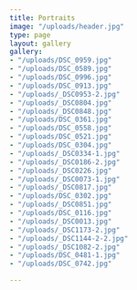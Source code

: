 ```yaml
---
title: Portraits
image: "/uploads/header.jpg"
type: page
layout: gallery
gallery:
- "/uploads/DSC_0959.jpg"
- "/uploads/DSC_0589.jpg"
- "/uploads/DSC_0996.jpg"
- "/uploads/DSC_0913.jpg"
- "/uploads/_DSC0953-2.jpg"
- "/uploads/_DSC0804.jpg"
- "/uploads/_DSC0848.jpg"
- "/uploads/DSC_0361.jpg"
- "/uploads/DSC_0558.jpg"
- "/uploads/DSC_0521.jpg"
- "/uploads/DSC_0304.jpg"
- "/uploads/_DSC0334-1.jpg"
- "/uploads/_DSC0186-2.jpg"
- "/uploads/_DSC0226.jpg"
- "/uploads/_DSC0073-1.jpg"
- "/uploads/_DSC0817.jpg"
- "/uploads/DSC_0302.jpg"
- "/uploads/_DSC0851.jpg"
- "/uploads/DSC_0116.jpg"
- "/uploads/_DSC0013.jpg"
- "/uploads/_DSC1173-2.jpg"
- "/uploads/_DSC1144-2-2.jpg"
- "/uploads/_DSC1082-2.jpg"
- "/uploads/DSC_0481-1.jpg"
- "/uploads/DSC_0742.jpg"

---
```

